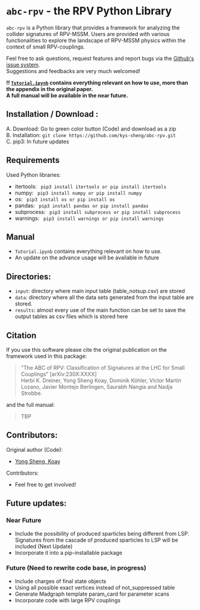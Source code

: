 # `abc-rpv` - the RPV Python Library
`abc-rpv` is a Python library that provides a framework for analyzing the collider signatures of RPV-MSSM. Users are provided with various functionalities to explore the landscape of RPV-MSSM physics within the context of small RPV-couplings. 

Feel free to ask questions, request features and report bugs via the [Github's issue system](https://github.com/kys-sheng/abc-rpv/issues).  <br>
Suggestions and feedbacks are very much welcomed!

**!! [`Tutorial.ipynb`](https://github.com/kys-sheng/abc-rpv/blob/main/Tutorial.ipynb) contains everything relevant on how to use, more than the appendix in the original paper.** <br>
**A full manual will be available in the near future.**


## Installation / Download :
A. Download: Go to green color button (Code) and download as a zip   <br>
B. Installation: `git clone https://github.com/kys-sheng/abc-rpv.git`   <br>
C. pip3: In future updates

## Requirements
Used Python libraries:<br>
- itertools: `  pip3 install itertools or pip install itertools  `<br>
- numpy: `  pip3 install numpy or pip install numpy  `<br>
- os: `  pip3 install os or pip install os  `<br>
- pandas: `  pip3 install pandas or pip install pandas  `<br>
- subprocess: `  pip3 install subprocess or pip install subprocess  `<br>
- warnings: `  pip3 install warnings or pip install warnings  `<br>

## Manual
- `Tutorial.ipynb` contains everything relevant on how to use.
- An update on the advance usage will be available in future

## Directories:
- `input`: directory where main input table (table_notsup.csv) are stored
- `data`: directory where all the data sets generated from the input table are stored.
- `results`: almost every use of the main function can be set to save the output tables as csv files which is stored here

## Citation
If you use this software please cite the original publication on the framework used in this package: <br>
> "The ABC of RPV: Classification of Signatures at the LHC for Small Couplings" [arXiv:230X:XXXX] <br>
> Herbi K. Dreiner, Yong Sheng Koay, Dominik Köhler, Víctor Martín Lozano, Javier Montejo Berlingen, Saurabh Nangia and Nadja Strobbe.

and the full manual: <br>
> TBP

## Contributors:

Original author (Code):
- [Yong Sheng, Koay](https://www.katalog.uu.se/profile/?id=N23-470)

Contributors:
- Feel free to get involved! 

## Future updates:
### Near Future
- Include the possibility of produced sparticles being different from LSP. Signatures from the cascade of produced sparticles to LSP will be included (Next Update)
- Incorporate it into a pip-installable package

### Future (Need to rewrite code base, in progress)
- Include charges of final state objects 
- Using all possible exact vertices instead of not_suppressed table 
- Generate Madgraph template param_card for parameter scans 
- Incorporate code with large RPV couplings 


